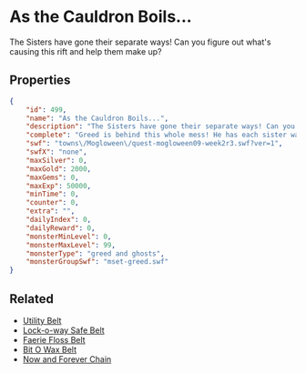 # As the Cauldron Boils...

The Sisters have gone their separate ways! Can you figure out what's causing this rift and help them make up?

## Properties

```json
{
    "id": 499,
    "name": "As the Cauldron Boils...",
    "description": "The Sisters have gone their separate ways! Can you figure out what's causing this rift and help them make up?",
    "complete": "Greed is behind this whole mess! He has each sister wanting the fame, fortune and recognition for their candy for themselves. It looks like he has plans for the rest of town too....",
    "swf": "towns\/Mogloween\/quest-mogloween09-week2r3.swf?ver=1",
    "swfX": "none",
    "maxSilver": 0,
    "maxGold": 2000,
    "maxGems": 0,
    "maxExp": 50000,
    "minTime": 0,
    "counter": 0,
    "extra": "",
    "dailyIndex": 0,
    "dailyReward": 0,
    "monsterMinLevel": 0,
    "monsterMaxLevel": 99,
    "monsterType": "greed and ghosts",
    "monsterGroupSwf": "mset-greed.swf"
}
```

## Related

- [Utility Belt](../items/3049-utility-belt.md)
- [Lock-o-way Safe Belt](../items/3050-lock-o-way-safe-belt.md)
- [Faerie Floss Belt](../items/3051-faerie-floss-belt.md)
- [Bit O Wax Belt](../items/3052-bit-o-wax-belt.md)
- [Now and Forever Chain](../items/3053-now-and-forever-chain.md)

